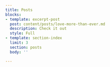 ```yaml
---
title: Posts
blocks:
- template: excerpt-post
  post: content/posts/love-more-than-ever.md
  description: Check it out
  style: Full
- template: section-index
  limit: 3
  section: posts
  body: ''

---
```

